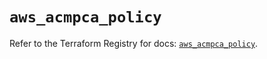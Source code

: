 # `aws_acmpca_policy`

Refer to the Terraform Registry for docs: [`aws_acmpca_policy`](https://registry.terraform.io/providers/hashicorp/aws/5.83.0/docs/resources/acmpca_policy).
